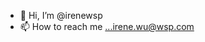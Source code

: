 - 👋 Hi, I’m @irenewsp
- 📫 How to reach me ...irene.wu@wsp.com

<!---
irenewsp/irenewsp is a ✨ special ✨ repository because its `README.md` (this file) appears on your GitHub profile.
You can click the Preview link to take a look at your changes.
--->
